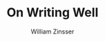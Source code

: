 ---
title: 'On Writing Well'
author: 'William Zinsser'
dateFinished: 'WIP'
summary: '...'
rating: 10
---